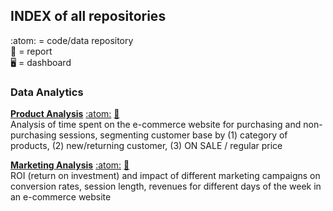 ## INDEX of all repositories

:atom: = code/data repository <br> :book: = report <br> :desktop_computer: = dashboard

### Data Analytics

[**Product Analysis**](https://leonardoc.netlify.app/showcase/product_analysis_psaraki/product_analysis) 
[:atom:](https://github.com/leonardocerliani/TC_projects/tree/main/Product_Analysis_TC)
[:book:](https://leonardoc.netlify.app/showcase/product_analysis_psaraki/product_analysis)
<br> 
Analysis of time spent on the e-commerce website for purchasing and non-purchasing sessions, segmenting customer base by (1) category of products, (2) new/returning customer, (3) ON SALE / regular price

[**Marketing Analysis**]((https://leonardoc.netlify.app/showcase/marketing_analysis_psaraki/marketing_analysis#main-takeaways))
[:atom:](https://github.com/leonardocerliani/TC_projects/tree/main/Marketing_Analysis_TC)
[:book:](https://leonardoc.netlify.app/showcase/marketing_analysis_psaraki/marketing_analysis#main-takeaways)
<br>
ROI (return on investment) and impact of different marketing campaigns on conversion rates, session length, revenues for different days of the week in an e-commerce website



